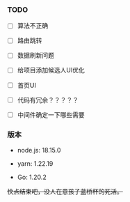 ### TODO

- [ ] 算法不正确

- [ ] 路由跳转
      
- [ ] 数据刷新问题
      
- [ ] 给项目添加候选人UI优化

- [ ] 首页UI

- [ ] 代码有冗余？？？？？

- [ ] 中间件确定一下哪些需要

### 版本

- node.js: 18.15.0

- yarn: 1.22.19

- Go: 1.20.2

~~快点结束吧，没人在意孩子蓝桥杯的死活。~~
